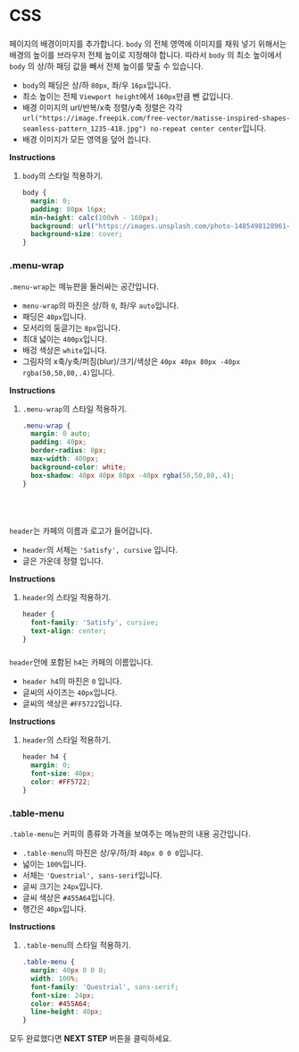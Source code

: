 # CSS
### <body>
페이지의 배경이미지를 추가합니다. `body` 의 전체 영역에 이미지를 채워 넣기 위해서는 배경의 높이를 브라우저 전체 높이로 지정해야 합니다. 따라서  `body` 의 최소 높이에서 `body` 의 상/하 패딩 값을 빼서 전체 높이를 맞출 수 있습니다.
* `body`의 패딩은 상/하 `80px`, 좌/우 `16px`입니다.
* 최소 높이는 전체 `Viewport height`에서 `160px`만큼 뺀 값입니다. 
* 배경 이미지의 url/반복/x축 정렬/y축 정렬은 각각 `url("https://image.freepik.com/free-vector/matisse-inspired-shapes-seamless-pattern_1235-418.jpg") no-repeat center center`입니다.
* 배경 이미지가 모든 영역을 덮어 씁니다.


**Instructions**
1. `body`의 스타일 적용하기. 
    ```css
    body {
      margin: 0;
      padding: 80px 16px;
      min-height: calc(100vh - 160px);
      background: url("https://images.unsplash.com/photo-1485498128961-422168ba5f87?ixlib=rb-0.3.5&s=bb0e76f1949725c83131d875abaa0f1a&auto=format&fit=crop&w=2602&q=80") no-repeat center center;
      background-size: cover;
    }
    ```



### .menu-wrap
`.menu-wrap`는 메뉴판을 둘러싸는 공간입니다.

* `menu-wrap`의 마진은 상/하 `0`, 좌/우 `auto`입니다.
* 패딩은 `40px`입니다.
* 모서리의 둥글기는 `8px`입니다.
* 최대 넓이는 `400px`입니다.
* 배겅 색상은 `white`입니다.
* 그림자의 x축/y축/퍼짐(blur)/크기/색상은 `40px 40px 80px -40px rgba(50,50,80,.4)`입니다. 



**Instructions**
1. `.menu-wrap`의 스타일 적용하기.
    ```css
    .menu-wrap {
      margin: 0 auto;
      padding: 40px;
      border-radius: 8px;
      max-width: 400px;
      background-color: white;
      box-shadow: 40px 40px 80px -40px rgba(50,50,80,.4);
    }
    ```



### <header>

`header`는 카페의 이름과 로고가 들어갑니다. 

* `header`의 서체는 `'Satisfy', cursive` 입니다.
* 글은 가운데 정렬 입니다.

**Instructions**
1. `header`의 스타일 적용하기.
    ```css
    header {
      font-family: 'Satisfy', cursive;
      text-align: center;
    }
    ```
    



### <h4> 

`header`안에 포함된 `h4`는 카페의 이름입니다. 

* `header h4`의 마진은 `0` 입니다.
* 글씨의 사이즈는 `40px`입니다.
* 글씨의 색상은 `#FF5722`입니다.

**Instructions**
1. `header`의 스타일 적용하기.
    ```css
    header h4 {
      margin: 0;
      font-size: 40px;
      color: #FF5722;
    }
    ```
    



### .table-menu

`.table-menu`는 커피의 종류와 가격을 보여주는 메뉴판의 내용 공간입니다.

* `.table-menu`의 마진은 상/우/하/좌 `40px 0 0 0`입니다.
* 넓이는 `100%`입니다.
* 서체는 `'Questrial', sans-serif`입니다.
* 글씨 크기는 `24px`입니다.
* 글씨 색상은 `#455A64`입니다.
* 행간은 `40px`입니다.


**Instructions**
1. `.table-menu`의 스타일 적용하기.
    ```css
    .table-menu {
      margin: 40px 0 0 0;
      width: 100%;
      font-family: 'Questrial', sans-serif;
      font-size: 24px;
      color: #455A64;
      line-height: 40px;
    }
    ```



모두 완료했다면 **NEXT STEP** 버튼을 클릭하세요.

